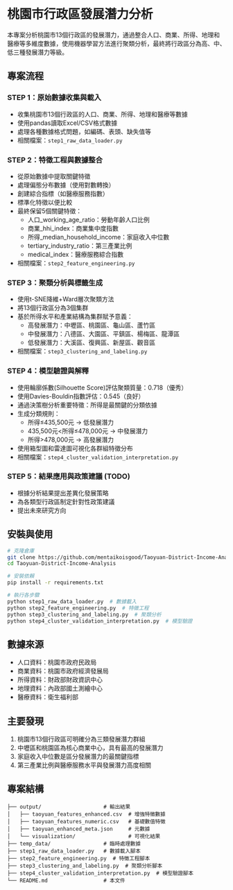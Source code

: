 # 桃園市行政區發展潛力分析

本專案分析桃園市13個行政區的發展潛力，通過整合人口、商業、所得、地理和醫療等多維度數據，使用機器學習方法進行聚類分析，最終將行政區分為高、中、低三種發展潛力等級。

## 專案流程

### STEP 1：原始數據收集與載入
- 收集桃園市13個行政區的人口、商業、所得、地理和醫療等數據
- 使用pandas讀取Excel/CSV格式數據
- 處理各種數據格式問題，如編碼、表頭、缺失值等
- 相關檔案：`step1_raw_data_loader.py`

### STEP 2：特徵工程與數據整合
- 從原始數據中提取關鍵特徵
- 處理偏態分布數據（使用對數轉換）
- 創建綜合指標（如醫療服務指數）
- 標準化特徵以便比較
- 最終保留5個關鍵特徵：
  - 人口_working_age_ratio：勞動年齡人口比例
  - 商業_hhi_index：商業集中度指數
  - 所得_median_household_income：家庭收入中位數
  - tertiary_industry_ratio：第三產業比例
  - medical_index：醫療服務綜合指數
- 相關檔案：`step2_feature_engineering.py`

### STEP 3：聚類分析與標籤生成
- 使用t-SNE降維+Ward層次聚類方法
- 將13個行政區分為3個集群
- 基於所得水平和產業結構為集群賦予意義：
  - 高發展潛力：中壢區、桃園區、龜山區、蘆竹區
  - 中發展潛力：八德區、大園區、平鎮區、楊梅區、龍潭區
  - 低發展潛力：大溪區、復興區、新屋區、觀音區
- 相關檔案：`step3_clustering_and_labeling.py`

### STEP 4：模型驗證與解釋
- 使用輪廓係數(Silhouette Score)評估聚類質量：0.718（優秀）
- 使用Davies-Bouldin指數評估：0.545（良好）
- 通過決策樹分析重要特徵：所得是最關鍵的分類依據
- 生成分類規則：
  - 所得≤435,500元 → 低發展潛力
  - 435,500元<所得≤478,000元 → 中發展潛力
  - 所得>478,000元 → 高發展潛力
- 使用箱型圖和雷達圖可視化各群組特徵分布
- 相關檔案：`step4_cluster_validation_interpretation.py`

### STEP 5：結果應用與政策建議 (TODO)
- 根據分析結果提出差異化發展策略
- 為各類型行政區制定針對性政策建議
- 提出未來研究方向

## 安裝與使用

```bash
# 克隆倉庫
git clone https://github.com/mentaikoisgood/Taoyuan-District-Income-Analysis.git
cd Taoyuan-District-Income-Analysis

# 安裝依賴
pip install -r requirements.txt

# 執行各步驟
python step1_raw_data_loader.py  # 數據載入
python step2_feature_engineering.py  # 特徵工程
python step3_clustering_and_labeling.py  # 聚類分析
python step4_cluster_validation_interpretation.py  # 模型驗證
```

## 數據來源

- 人口資料：桃園市政府民政局
- 商業資料：桃園市政府經濟發展局
- 所得資料：財政部財政資訊中心
- 地理資料：內政部國土測繪中心
- 醫療資料：衛生福利部

## 主要發現

1. 桃園市13個行政區可明確分為三類發展潛力群組
2. 中壢區和桃園區為核心商業中心，具有最高的發展潛力
3. 家庭收入中位數是區分發展潛力的最關鍵指標
4. 第三產業比例與醫療服務水平與發展潛力高度相關

## 專案結構

```
├── output/                    # 輸出結果
│   ├── taoyuan_features_enhanced.csv  # 增強特徵數據
│   ├── taoyuan_features_numeric.csv   # 基礎數值特徵
│   ├── taoyuan_enhanced_meta.json     # 元數據
│   └── visualization/                 # 可視化結果
├── temp_data/                 # 臨時處理數據
├── step1_raw_data_loader.py   # 數據載入腳本
├── step2_feature_engineering.py  # 特徵工程腳本
├── step3_clustering_and_labeling.py  # 聚類分析腳本
├── step4_cluster_validation_interpretation.py  # 模型驗證腳本
└── README.md                  # 本文件
```
